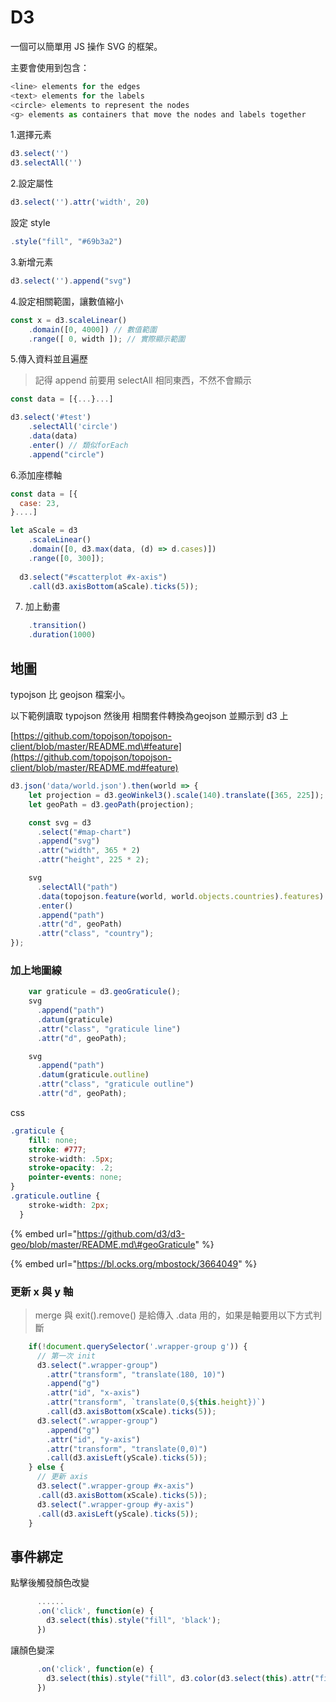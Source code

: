 # D3

一個可以簡單用 JS 操作 SVG 的框架。

主要會使用到包含：

```javascript
<line> elements for the edges
<text> elements for the labels
<circle> elements to represent the nodes
<g> elements as containers that move the nodes and labels together
```

1.選擇元素

```javascript
d3.select('')
d3.selectAll('')
```

2.設定屬性

```javascript
d3.select('').attr('width', 20)
```

設定 style

```javascript
.style("fill", "#69b3a2")
```

3.新增元素

```javascript
d3.select('').append("svg")
```

4.設定相關範圍，讓數值縮小

```javascript
const x = d3.scaleLinear()
    .domain([0, 4000]) // 數值範圍
    .range([ 0, width ]); // 實際顯示範圍
```

5.傳入資料並且遍歷

> 記得 append 前要用 selectAll 相同東西，不然不會顯示

```javascript
const data = [{...}...]

d3.select('#test')
    .selectAll('circle')
    .data(data)
    .enter() // 類似forEach
    .append("circle")
```

6.添加座標軸

```javascript
const data = [{
  case: 23,
}....]

let aScale = d3
    .scaleLinear()
    .domain([0, d3.max(data, (d) => d.cases)])
    .range([0, 300]);
  
  d3.select("#scatterplot #x-axis")
    .call(d3.axisBottom(aScale).ticks(5));
```

7. 加上動畫

```javascript
    .transition()
    .duration(1000)
```

## 地圖

typojson 比 geojson 檔案小。

以下範例讀取 typojson 然後用 相關套件轉換為geojson 並顯示到 d3 上

[https://github.com/topojson/topojson-client/blob/master/README.md\#feature](https://github.com/topojson/topojson-client/blob/master/README.md#feature)

```javascript
d3.json('data/world.json').then(world => {
    let projection = d3.geoWinkel3().scale(140).translate([365, 225]);
    let geoPath = d3.geoPath(projection);

    const svg = d3
      .select("#map-chart")
      .append("svg")
      .attr("width", 365 * 2)
      .attr("height", 225 * 2);

    svg
      .selectAll("path")
      .data(topojson.feature(world, world.objects.countries).features)
      .enter()
      .append("path")
      .attr("d", geoPath)
      .attr("class", "country");
});
```

### 加上地圖線

```javascript
    var graticule = d3.geoGraticule();
    svg
      .append("path")
      .datum(graticule)
      .attr("class", "graticule line")
      .attr("d", geoPath);

    svg
      .append("path")
      .datum(graticule.outline)
      .attr("class", "graticule outline")
      .attr("d", geoPath);
```

css

```css
.graticule {
    fill: none;
    stroke: #777;
    stroke-width: .5px;
    stroke-opacity: .2;
    pointer-events: none;
}
.graticule.outline {
    stroke-width: 2px;
  }
```

{% embed url="https://github.com/d3/d3-geo/blob/master/README.md\#geoGraticule" %}

{% embed url="https://bl.ocks.org/mbostock/3664049" %}

###  更新 x 與 y 軸

> merge 與 exit\(\).remove\(\) 是給傳入 .data 用的，如果是軸要用以下方式判斷

```javascript
    if(!document.querySelector('.wrapper-group g')) {
      // 第一次 init
      d3.select(".wrapper-group")
        .attr("transform", "translate(180, 10)")
        .append("g")
        .attr("id", "x-axis")
        .attr("transform", `translate(0,${this.height})`)
        .call(d3.axisBottom(xScale).ticks(5));
      d3.select(".wrapper-group")
        .append("g")
        .attr("id", "y-axis")
        .attr("transform", "translate(0,0)")
        .call(d3.axisLeft(yScale).ticks(5));
    } else {
      // 更新 axis
      d3.select(".wrapper-group #x-axis")
      .call(d3.axisBottom(xScale).ticks(5));
      d3.select(".wrapper-group #y-axis")
      .call(d3.axisLeft(yScale).ticks(5));
    }
```

## 事件綁定

點擊後觸發顏色改變

```javascript
      ......
      .on('click', function(e) {
        d3.select(this).style("fill", 'black');
      })
```

讓顏色變深

```javascript
      .on('click', function(e) {
        d3.select(this).style("fill", d3.color(d3.select(this).attr("fill")).darker());
      })
```


